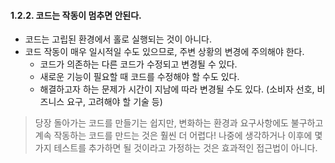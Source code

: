 #### 1.2.2. 코드는 작동이 멈추면 안된다.
- 코드는 고립된 환경에서 홀로 실행되는 것이 아니다.
- 코드 작동이 매우 일시적일 수도 있으므로, 주변 상황의 변경에 주의해야 한다.
    - 코드가 의존하는 다른 코드가 수정되고 변경될 수 있다.
    - 새로운 기능이 필요할 때 코드를 수정해야 할 수도 있다.
    - 해결하고자 하는 문제가 시간이 지남에 따라 변경될 수도 있다. (소비자 선호, 비즈니스 요구, 고려해야 할 기술 등)
> 당장 돌아가는 코드를 만들기는 쉽지만, 변화하는 환경과 요구사항에도 불구하고 계속 작동하는 코드를 만드는 것은 훨씬 더 어렵다!
> 나중에 생각하거나 이후에 몇 가지 테스트를 추가하면 될 것이라고 가정하는 것은 효과적인 접근법이 아니다.
